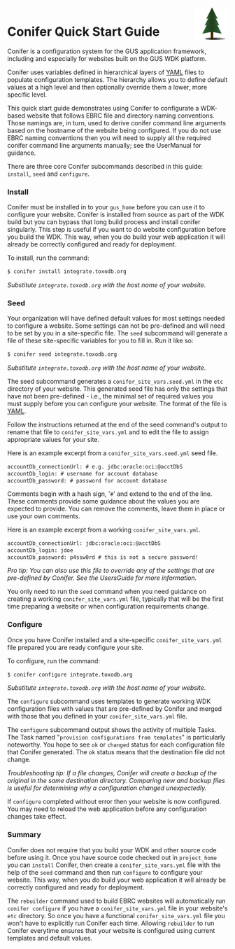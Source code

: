 <img style="float: right;" src="conifer_logo_sm.png">

# Conifer Quick Start Guide

Conifer is a configuration system for the GUS application framework,
including and especially for websites built on the GUS WDK platform.

Conifer uses variables defined in hierarchical layers of 
[YAML](http://docs.ansible.com/ansible/latest/YAMLSyntax.html) files to
populate configuration templates. The hierarchy allows you to define
default values at a high level and then optionally override them a
lower, more specific level.

This quick start guide demonstrates using Conifer to configurate a
WDK-based website that follows EBRC file and directory naming
conventions. Those namings are, in turn, used to derive conifer command
line arguments based on the hostname of the website being configured. If
you do not use EBRC naming conventions then you will need to supply all
the required conifer command line arguments manually; see the UserManual
for guidance.

There are three core Conifer subcommands described in this guide:
`install`, `seed` and `configure`.

### Install

Conifer must be installed in to your `gus_home` before you can use it to
configure your website. Conifer is installed from source as part of the
WDK build but you can bypass that long build process and install conifer
singularly. This step is useful if you want to do website configuration
before you build the WDK. This way, when you do build your web
application it will already be correctly configured and ready for
deployment.

To install, run the command:

```bash
$ conifer install integrate.toxodb.org
```

_Substitute `integrate.toxodb.org` with the host name of your website._


### Seed

Your organization will have defined default values for most settings
needed to configure a website. Some settings can not be pre-defined and
will need to be set by you in a site-specific file. The `seed`
subcommand will generate a file of these site-specific variables for you
to fill in. Run it like so:

```bash
$ conifer seed integrate.toxodb.org
```

_Substitute `integrate.toxodb.org` with the host name of your website._

The seed subcommand generates a `conifer_site_vars.seed.yml` in the
`etc` directory of your website. This generated seed file has only the
settings that have not been pre-defined - i.e., the minimal set of
required values you must supply before you can configure your website. 
The format of the file is
[YAML](http://docs.ansible.com/ansible/latest/YAMLSyntax.html).

Follow the instructions returned at the end of the seed command's output
to rename that file to `conifer_site_vars.yml` and to edit the file to
assign appropriate values for your site.

Here is an example excerpt from a `conifer_site_vars.seed.yml` seed file.

```
accountDb_connectionUrl: # e.g. jdbc:oracle:oci:@acctDbS
accountDb_login: # username for account database
accountDb_password: # password for account database
```

Comments begin with a hash sign, '`#`' and extend to the end of the
line. These comments provide some guidance about the values you are
expected to provide. You can remove the comments, leave them in place or
use your own comments.

Here is an example excerpt from a working `conifer_site_vars.yml`.

```
accountDb_connectionUrl: jdbc:oracle:oci:@acctDbS
accountDb_login: jdoe
accountDb_password: p4ssw0rd # this is not a secure password!
```

_Pro tip: You can also use this file to override any of the settings that
are pre-defined by Conifer. See the UsersGuide for more
information._

You only need to run the `seed` command when you need guidance
on creating a working `conifer_site_vars.yml` file, typically that will
be the first time preparing a website or when configuration
requirements change.

### Configure

Once you have Conifer installed and a site-specific
`conifer_site_vars.yml` file prepared you are ready configure your site.

To configure, run the command:

```bash
$ conifer configure integrate.toxodb.org
```

_Substitute `integrate.toxodb.org` with the host name of your website._

The `configure` subcommand uses templates to generate working WDK
configuration files with values that are pre-defined by Conifer and
merged with those that you defined in your `conifer_site_vars.yml` file.

The `configure` subcommand output shows the activity of multiple Tasks.
The Task named  "`provision configurations from templates`" is
particularly noteworthy. You hope to see `ok` or `changed` status for
each configuration file that Conifer generated. The `ok` status means
that the destination file did not change.

_Troubleshooting tip: If a file changes, Conifer will create a backup of
the original in the same destination directory. Comparing new and backup
files is useful for determining why a configuration changed unexpectedly._

If `configure` completed without error then your website is now
configured. You may need to reload the web application before any
configuration changes take effect.

### Summary

Conifer does not require that you build your WDK and other source code
before using it. Once you have source code checked out in `project_home`
you can `install` Conifer,  then create a `conifer_site_vars.yml` file
with the help of the `seed` command and then run `configure` to
configure your website. This way, when you do build your web application
it will already be correctly configured and ready for deployment.

The `rebuilder` command used to build EBRC websites will automatically
run `conifer configure` if you have a `conifer_site_vars.yml` file in
your website's `etc` directory. So once you have a functional
`conifer_site_vars.yml` file you won't have to explicitly run Conifer
each time. Allowing `rebuilder` to run Conifer everytime ensures that
your website is configured using current templates and default values.
